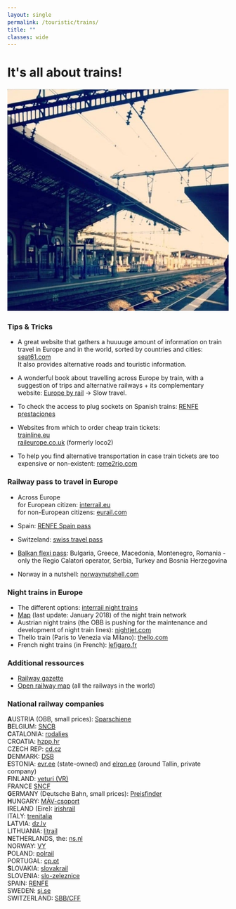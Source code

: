 ```yaml
---
layout: single
permalink: /touristic/trains/
title: ""
classes: wide
---
```


# It's all about trains!

<img src="/assets/images/trains.jpg" alt="Train"> 

### Tips & Tricks

- A great website that gathers a huuuuge amount of information on train travel in Europe and in the world, sorted by countries and cities: [seat61.com](https://www.seat61.com/)  <br>
It also provides alternative roads and touristic information.

- A wonderful book about travelling across Europe by train, with a suggestion of trips and alternative railways + its complementary website: [Europe by rail](https://www.europebyrail.eu/about-the-book/) -> Slow travel. 


- To check the access to plug sockets on Spanish trains: [RENFE prestaciones](http://www.renfe.com/viajeros/nuestros_trenes/md449_prestaciones.html)

- Websites from which to order cheap train tickets: <br>
[trainline.eu](https://www.trainline.eu/) <br>
[raileurope.co.uk](https://raileurope.co.uk/) (formerly loco2)

- To help you find alternative transportation in case train tickets are too expensive or non-existent: 
[rome2rio.com](https://www.rome2rio.com/)


### Railway pass to travel in Europe
- Across Europe <br>
 for European citizen: [interrail.eu](https://www.interrail.eu/fr) <br>
 for non-European citizens: [eurail.com](https://www.eurail.com/en)

- Spain: [RENFE Spain pass](http://www.renfe.com/EN/viajeros/viajes_internacionales/spainpass/index.html) <br>
- Switzeland: [swiss travel pass](https://www.myswissalps.com/swisstravelpass) <br>
- [Balkan flexi pass](http://www.bdz.bg/en/offers/balkan-flexipass.html): Bulgaria, Greece, Macedonia, Montenegro, Romania -only the Regio Calatori operator, Serbia, Turkey and Bosnia Herzegovina <br>
- Norway in a nutshell: [norwaynutshell.com](https://www.norwaynutshell.com/original-tour/)


### Night trains in Europe
- The different options: [interrail night trains](https://www.interrail.eu/en/plan-your-trip/trains-europe/night-trains) <br>
- [Map](https://rosnix.net/~per/tag/night-trains-map/map.png) (last update: January 2018) of the night train network <br>
- Austrian night trains (the OBB is pushing for the maintenance and development of night train lines): [nightjet.com](https://www.nightjet.com/en/) <br>
- Thello train (Paris to Venezia via Milano): [thello.com](https://www.thello.com/en/) <br>
- French night trains (in French): [lefigaro.fr](https://www.lefigaro.fr/voyages/cinq-trains-de-nuit-que-l-on-peut-encore-emprunter-depuis-paris-20190821)


### Additional ressources
- [Railway gazette](https://www.railwaygazette.com/) <br>
- [Open railway map](https://www.openrailwaymap.org/) (all the railways in the world)


### National railway companies 

**A**USTRIA (OBB, small prices): [Sparschiene](https://www.oebb.at/en/tickets-kundenkarten/oesterreich-europa/sparschiene.html) <br>
**B**ELGIUM: [SNCB](https://www.belgiantrain.be/fr) <br>
**C**ATALONIA: [rodalies](http://rodalies.gencat.cat/en/horaris/) <br>
CROATIA: [hzpp.hr](www.hzpp.hr)  <br>
CZECH REP: [cd.cz](https://www.cd.cz/en/) <br>
**D**ENMARK: [DSB](https://www.dsb.dk) <br>
**E**STONIA: [evr.ee](http://www.evr.ee/en/home) (state-owned) and [elron.ee](https://elron.ee/en/) (around Tallin, private company) <br>
**F**INLAND: [veturi (VR)](https://www.vr.fi/cs/vr/en/frontpage) <br>
FRANCE [SNCF](https://www.oui.sncf/) <br>
**G**ERMANY (Deutsche Bahn, small prices): [Preisfinder](https://ps.bahn.de/preissuche/preissuche/psc_start.post?dbkanal_007=L01_S01_D001_KIN0014_sparpreisfinder-content-button_LZ03#stay) <br>
**H**UNGARY: [MÁV-csoport](https://www.mavcsoport.hu/en) <br>
**I**RELAND (Eire): [irishrail](https://www.irishrail.ie) <br>
ITALY: [trenitalia](https://www.trenitalia.com/) <br>
**L**ATVIA: [dz.lv](https://www.ldz.lv)  <br>
LITHUANIA: [litrail](http://www.litrail.lt/en/home) <br>
**N**ETHERLANDS, the: [ns.nl](https://www.ns.nl/en) <br>
NORWAY: [VY](https://www.vy.no) <br>
**P**OLAND: [polrail](https://www.polrail.com) <br>
PORTUGAL: [cp.pt](https://www.cp.pt)  <br>
**S**LOVAKIA: [slovakrail](https://www.slovakrail.sk) <br>
SLOVENIA: [slo-zeleznice](https://www.slo-zeleznice.si/en/passenger-transport) <br>
SPAIN: [RENFE](https://venta.renfe.com/)  <br>
SWEDEN: [sj.se](https://www.sj.se)  <br>
SWITZERLAND: [SBB/CFF](https://www.sbb.ch/fr/home.html) <br>

